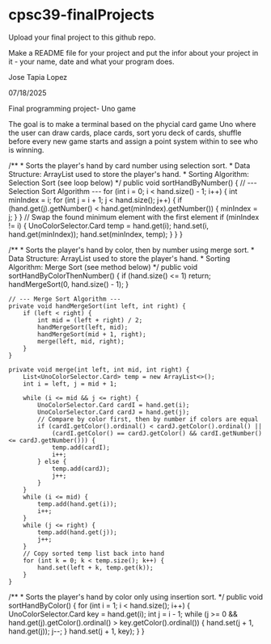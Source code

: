 # cpsc39-finalProjects

Upload your final project to this github repo.

Make a README file for your project and put the infor about your project in it - your name, date and what your program does.

Jose Tapia Lopez

07/18/2025

Final programming project- Uno game

The goal is to make a terminal based on the phycial card game Uno where the user can draw cards, place cards, 
sort yoru deck of cards, shuffle before every new game starts and assign a point system within to see who is winning. 



 /**
     * Sorts the player's hand by card number using selection sort.
     * Data Structure: ArrayList used to store the player's hand.
     * Sorting Algorithm: Selection Sort (see loop below)
     */
    public void sortHandByNumber() {
        // --- Selection Sort Algorithm ---
        for (int i = 0; i < hand.size() - 1; i++) {
            int minIndex = i;
            for (int j = i + 1; j < hand.size(); j++) {
                if (hand.get(j).getNumber() < hand.get(minIndex).getNumber()) {
                    minIndex = j;
                }
            }
            // Swap the found minimum element with the first element
            if (minIndex != i) {
                UnoColorSelector.Card temp = hand.get(i);
                hand.set(i, hand.get(minIndex));
                hand.set(minIndex, temp);
            }
        }
    }



/**
     * Sorts the player's hand by color, then by number using merge sort.
     * Data Structure: ArrayList used to store the player's hand.
     * Sorting Algorithm: Merge Sort (see method below)
     */
    public void sortHandByColorThenNumber() {
        if (hand.size() <= 1) return;
        handMergeSort(0, hand.size() - 1);
    }

    // --- Merge Sort Algorithm ---
    private void handMergeSort(int left, int right) {
        if (left < right) {
            int mid = (left + right) / 2;
            handMergeSort(left, mid);
            handMergeSort(mid + 1, right);
            merge(left, mid, right);
        }
    }

    private void merge(int left, int mid, int right) {
        List<UnoColorSelector.Card> temp = new ArrayList<>();
        int i = left, j = mid + 1;

        while (i <= mid && j <= right) {
            UnoColorSelector.Card cardI = hand.get(i);
            UnoColorSelector.Card cardJ = hand.get(j);
            // Compare by color first, then by number if colors are equal
            if (cardI.getColor().ordinal() < cardJ.getColor().ordinal() ||
                (cardI.getColor() == cardJ.getColor() && cardI.getNumber() <= cardJ.getNumber())) {
                temp.add(cardI);
                i++;
            } else {
                temp.add(cardJ);
                j++;
            }
        }
        while (i <= mid) {
            temp.add(hand.get(i));
            i++;
        }
        while (j <= right) {
            temp.add(hand.get(j));
            j++;
        }
        // Copy sorted temp list back into hand
        for (int k = 0; k < temp.size(); k++) {
            hand.set(left + k, temp.get(k));
        }
    }


/**
     * Sorts the player's hand by color only using insertion sort.
     */
    public void sortHandByColor() {
        for (int i = 1; i < hand.size(); i++) {
            UnoColorSelector.Card key = hand.get(i);
            int j = i - 1;
            while (j >= 0 && hand.get(j).getColor().ordinal() > key.getColor().ordinal()) {
                hand.set(j + 1, hand.get(j));
                j--;
            }
            hand.set(j + 1, key);
        }
    }